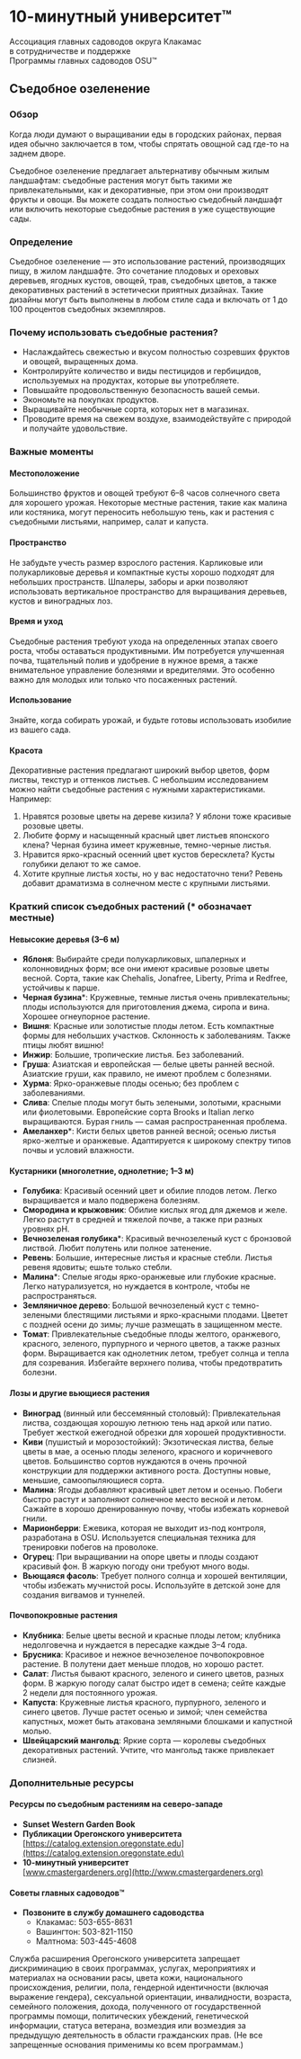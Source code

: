 # 10-минутный университет™

Ассоциация главных садоводов округа Клакамас  
в сотрудничестве и поддержке  
Программы главных садоводов OSU™  

## Съедобное озеленение  

### Обзор  
Когда люди думают о выращивании еды в городских районах, первая идея обычно заключается в том, чтобы спрятать овощной сад где-то на заднем дворе.  

Съедобное озеленение предлагает альтернативу обычным жилым ландшафтам: съедобные растения могут быть такими же привлекательными, как и декоративные, при этом они производят фрукты и овощи. Вы можете создать полностью съедобный ландшафт или включить некоторые съедобные растения в уже существующие сады.  

### Определение  
Съедобное озеленение — это использование растений, производящих пищу, в жилом ландшафте. Это сочетание плодовых и ореховых деревьев, ягодных кустов, овощей, трав, съедобных цветов, а также декоративных растений в эстетически приятных дизайнах. Такие дизайны могут быть выполнены в любом стиле сада и включать от 1 до 100 процентов съедобных экземпляров.  

### Почему использовать съедобные растения?  
- Наслаждайтесь свежестью и вкусом полностью созревших фруктов и овощей, выращенных дома.  
- Контролируйте количество и виды пестицидов и гербицидов, используемых на продуктах, которые вы употребляете.  
- Повышайте продовольственную безопасность вашей семьи.  
- Экономьте на покупках продуктов.  
- Выращивайте необычные сорта, которых нет в магазинах.  
- Проводите время на свежем воздухе, взаимодействуйте с природой и получайте удовольствие.  

### Важные моменты  

#### Местоположение  
Большинство фруктов и овощей требуют 6–8 часов солнечного света для хорошего урожая. Некоторые местные растения, такие как малина или костяника, могут переносить небольшую тень, как и растения с съедобными листьями, например, салат и капуста.  

#### Пространство  
Не забудьте учесть размер взрослого растения. Карликовые или полукарликовые деревья и компактные кусты хорошо подходят для небольших пространств. Шпалеры, заборы и арки позволяют использовать вертикальное пространство для выращивания деревьев, кустов и виноградных лоз.  

#### Время и уход  
Съедобные растения требуют ухода на определенных этапах своего роста, чтобы оставаться продуктивными. Им потребуется улучшенная почва, тщательный полив и удобрение в нужное время, а также внимательное управление болезнями и вредителями. Это особенно важно для молодых или только что посаженных растений.  

#### Использование  
Знайте, когда собирать урожай, и будьте готовы использовать изобилие из вашего сада.  

#### Красота  
Декоративные растения предлагают широкий выбор цветов, форм листвы, текстур и оттенков листьев. С небольшим исследованием можно найти съедобные растения с нужными характеристиками. Например:  
1. Нравятся розовые цветы на дереве кизила? У яблони тоже красивые розовые цветы.  
2. Любите форму и насыщенный красный цвет листьев японского клена? Черная бузина имеет кружевные, темно-черные листья.  
3. Нравится ярко-красный осенний цвет кустов бересклета? Кусты голубики делают то же самое.  
4. Хотите крупные листья хосты, но у вас недостаточно тени? Ревень добавит драматизма в солнечном месте с крупными листьями.  

### Краткий список съедобных растений (* обозначает местные)  

#### Невысокие деревья (3–6 м)  
- **Яблоня**: Выбирайте среди полукарликовых, шпалерных и колонновидных форм; все они имеют красивые розовые цветы весной. Сорта, такие как Chehalis, Jonafree, Liberty, Prima и Redfree, устойчивы к парше.  
- **Черная бузина***: Кружевные, темные листья очень привлекательны; плоды используются для приготовления джема, сиропа и вина. Хорошее огнеупорное растение.  
- **Вишня**: Красные или золотистые плоды летом. Есть компактные формы для небольших участков. Склонность к заболеваниям. Также птицы любят вишню!  
- **Инжир**: Большие, тропические листья. Без заболеваний.  
- **Груша**: Азиатская и европейская — белые цветы ранней весной. Азиатские груши, как правило, не имеют проблем с болезнями.  
- **Хурма**: Ярко-оранжевые плоды осенью; без проблем с заболеваниями.  
- **Слива**: Спелые плоды могут быть зелеными, золотыми, красными или фиолетовыми. Европейские сорта Brooks и Italian легко выращиваются. Бурая гниль — самая распространенная проблема.  
- **Амеланхер***: Кисти белых цветов ранней весной; осенью листья ярко-желтые и оранжевые. Адаптируется к широкому спектру типов почвы и условий влажности.  

#### Кустарники (многолетние, однолетние; 1–3 м)  
- **Голубика**: Красивый осенний цвет и обилие плодов летом. Легко выращивается и мало подвержена болезням.  
- **Смородина и крыжовник**: Обилие кислых ягод для джемов и желе. Легко растут в средней и тяжелой почве, а также при разных уровнях pH.  
- **Вечнозеленая голубика***: Красивый вечнозеленый куст с бронзовой листвой. Любит полутень или полное затенение.  
- **Ревень**: Большие, интересные листья и красные стебли. Листья ревеня ядовиты; ешьте только стебли.  
- **Малина***: Спелые ягоды ярко-оранжевые или глубокие красные. Легко натурализуется, но нуждается в контроле, чтобы не распространяться.  
- **Земляничное дерево**: Большой вечнозеленый куст с темно-зелеными блестящими листьями и ярко-красными плодами. Цветет с поздней осени до зимы; лучше размещать в защищенном месте.  
- **Томат**: Привлекательные съедобные плоды желтого, оранжевого, красного, зеленого, пурпурного и черного цветов, а также разных форм. Выращивается как однолетник летом, требует солнца и тепла для созревания. Избегайте верхнего полива, чтобы предотвратить болезни.  

#### Лозы и другие вьющиеся растения  
- **Виноград** (винный или бессемянный столовый): Привлекательная листва, создающая хорошую летнюю тень над аркой или патио. Требует жесткой ежегодной обрезки для хорошей продуктивности.  
- **Киви** (пушистый и морозостойкий): Экзотическая листва, белые цветы в мае, а осенью плоды зеленого, красного и коричневого цветов. Большинство сортов нуждаются в очень прочной конструкции для поддержки активного роста. Доступны новые, меньшие, самоопыляющиеся сорта.  
- **Малина**: Ягоды добавляют красивый цвет летом и осенью. Побеги быстро растут и заполняют солнечное место весной и летом. Сажайте в хорошо дренированную почву, чтобы избежать корневой гнили.  
- **Марионберри**: Ежевика, которая не выходит из-под контроля, разработана в OSU. Используется специальная техника для тренировки побегов на проволоке.  
- **Огурец**: При выращивании на опоре цветы и плоды создают красивый фон. В жаркую погоду они требуют много воды.  
- **Вьющаяся фасоль**: Требует полного солнца и хорошей вентиляции, чтобы избежать мучнистой росы. Используйте в детской зоне для создания вигвамов и туннелей.  

#### Почвопокровные растения  
- **Клубника**: Белые цветы весной и красные плоды летом; клубника недолговечна и нуждается в пересадке каждые 3–4 года.  
- **Брусника**: Красивое и нежное вечнозеленое почвопокровное растение. В полутени дает меньше плодов, но хорошо растет.  
- **Салат**: Листья бывают красного, зеленого и синего цветов, разных форм. В жаркую погоду салат быстро идет в семена; сейте каждые 2 недели для постоянного урожая.  
- **Капуста**: Кружевные листья красного, пурпурного, зеленого и синего цветов. Лучше растет осенью и зимой; член семейства капустных, может быть атакована земляными блошками и капустной молью.  
- **Швейцарский мангольд**: Яркие сорта — королевы съедобных декоративных растений. Учтите, что мангольд также привлекает слизней.  

### Дополнительные ресурсы  

#### Ресурсы по съедобным растениям на северо-западе  
- **Sunset Western Garden Book**  
- **Публикации Орегонского университета**  
  [https://catalog.extension.oregonstate.edu](https://catalog.extension.oregonstate.edu)  
- **10-минутный университет**  
  [www.cmastergardeners.org](http://www.cmastergardeners.org)  

#### Советы главных садоводов™  
- **Позвоните в службу домашнего садоводства**  
  - Клакамас: 503-655-8631  
  - Вашингтон: 503-821-1150  
  - Малтнома: 503-445-4608  

Служба расширения Орегонского университета запрещает дискриминацию в своих программах, услугах, мероприятиях и материалах на основании расы, цвета кожи, национального происхождения, религии, пола, гендерной идентичности (включая выражение гендера), сексуальной ориентации, инвалидности, возраста, семейного положения, дохода, полученного от государственной программы помощи, политических убеждений, генетической информации, статуса ветерана, возмездия или возмездия за предыдущую деятельность в области гражданских прав. (Не все запрещенные основания применимы ко всем программам.)